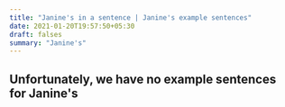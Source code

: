 ```yaml
---
title: "Janine's in a sentence | Janine's example sentences"
date: 2021-01-20T19:57:50+05:30
draft: falses
summary: "Janine's"
---
```

## Unfortunately, we have no example sentences for Janine's                 
